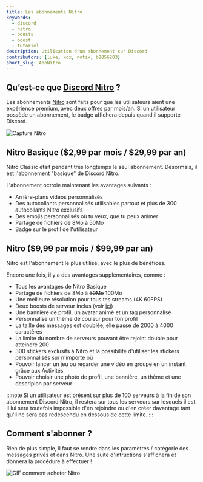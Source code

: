 ```yaml
---
title: Les abonnements Nitro
keywords:
  - discord
  - nitro
  - boosts
  - boost
  - tutoriel
description: Utilisation d'un abonnement sur Discord
contributors: [luke, xox, notix, b2856203]
short_slug: AboNitro
---
```


## Qu’est-ce que [Discord Nitro](https://support.discord.com/hc/fr/articles/115000435108-Discord-Nitro-Classic-Nitro) ?
Les abonnements [Nitro](https://support.discord.com/hc/fr/articles/115000435108-Discord-Nitro-Classic-Nitro) sont faits pour que les utilisateurs aient une expérience premium, avec deux offres par mois/an. Si un utilisateur possède un abonnement, le badge affichera depuis quand il supporte Discord.

![Capture Nitro](https://cdn.discordapp.com/attachments/959802294591979610/1079433647154806884/image.png)

## Nitro Basique ($2,99 par mois / $29,99 par an)
Nitro Classic était pendant très longtemps le seul abonnement. Désormais, il est l'abonnement "basique" de Discord Nitro.

L'abonnement octroie maintenant les avantages suivants : 
* Arrière-plans vidéos personnalisés
* Des autocollants personnalisés utilisables partout et plus de 300 autocollants Nitro exclusifs
* Des emojis personnalisés où tu veux, que tu peux animer
* Partage de fichiers de 8Mo à 50Mo
* Badge sur le profil de l'utilisateur

## Nitro ($9,99 par mois / $99,99 par an)
Nitro est l'abonnement le plus utilisé, avec le plus de bénéfices.

Encore une fois, il y a des avantages supplémentaires, comme :
* Tous les avantages de Nitro Basique
* Partage de fichiers de 8Mo à ~~50Mo~~ 100Mo
* Une meilleure résolution pour tous tes streams (4K 60FPS)
* Deux boosts de serveur inclus (voir [ici](https://discord.fr/wiki/nitro-jeux/boost-serveur/boost))
* Une bannière de profil, un avatar animé et un tag personnalisé
* Personnalise un thème de couleur pour ton profil
* La taille des messages est doublée, elle passe de 2000 à 4000 caractères
* La limite du nombre de serveurs pouvant être rejoint double pour atteindre 200
* 300 stickers exclusifs à Nitro et la possibilité d'utiliser les stickers personnalisés sur n'importe où
* Pouvoir lancer un jeu ou regarder une vidéo en groupe en un instant grâce aux Activités
* Pouvoir choisir une photo de profil, une bannière, un thème et une descripion par serveur

:::note 
Si un utilisateur est présent sur plus de 100 serveurs à la fin de son abonnement Discord Nitro, il restera sur tous les serveurs sur lesquels il est. Il lui sera toutefois impossible d'en rejoindre ou d'en créer davantage tant qu'il ne sera pas redescendu en dessous de cette limite. 
:::

## Comment s'abonner ?
Rien de plus simple, il faut se rendre dans les paramètres / catégorie des messages privés et dans Nitro. Une suite d'intructions s'affichera et donnera la procédure à effectuer !

![GIF comment acheter Nitro](https://i.discord.fr/jc3.gif)
